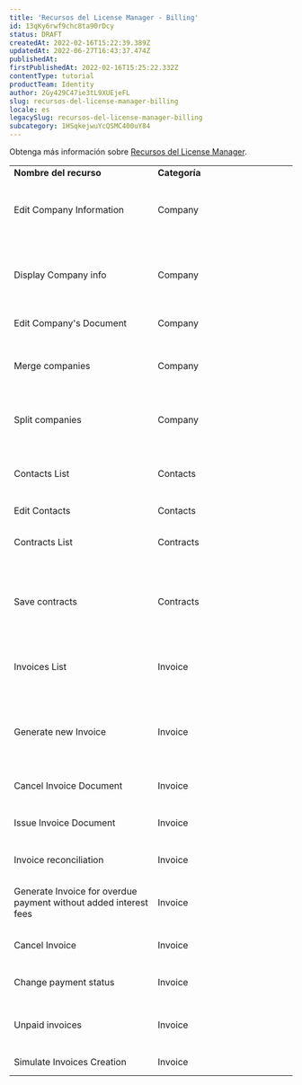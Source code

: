 ```yaml
---
title: 'Recursos del License Manager - Billing'
id: 13qKy6rwf9chc8ta90rDcy
status: DRAFT
createdAt: 2022-02-16T15:22:39.389Z
updatedAt: 2022-06-27T16:43:37.474Z
publishedAt: 
firstPublishedAt: 2022-02-16T15:25:22.332Z
contentType: tutorial
productTeam: Identity
author: 2Gy429C47ie3tL9XUEjeFL
slug: recursos-del-license-manager-billing
locale: es
legacySlug: recursos-del-license-manager-billing
subcategory: 1HSqkejwuYcQSMC400uY84
---
```


Obtenga más información sobre [Recursos del License Manager](https://help.vtex.com/es/tutorial/license-manager-resources--3q6ztrC8YynQf6rdc6euk3#).

<table class="w-100 center mv7 bb b--gray" style="border-spacing: 0px; border-collapse: collapse;">
  <tr class="bb b--muted-3">
   <td class="t-body pa5" style="min-width: 15rem;"><strong>Nombre del recurso</strong>
   </td>
   <td class="t-body pa5" style="min-width: 15rem;"><strong>Categoría</strong>
   </td>
   <td class="t-body pa5" style="min-width: 15rem;"><strong>Descripción</strong>
   </td>
  </tr>
  <tr class="bb b--muted-3">
   <td class="t-body pa5" style="min-width: 15rem;">Edit Company Information
   </td>
   <td class="t-body pa5" style="min-width: 15rem;">Company
   </td>
   <td class="t-body pa5" style="min-width: 15rem;">Edite la información de registro de un cliente, son: Razón social, nombre, sucursal, región de ventas, nivel, estado de recolección y dirección.
   </td>
  </tr>
  <tr class="bb b--muted-3">
   <td class="t-body pa5" style="min-width: 15rem;">Display Company info
   </td>
   <td class="t-body pa5" style="min-width: 15rem;">Company
   </td>
   <td class="t-body pa5" style="min-width: 15rem;">Visualización de la información de registro de un cliente, son: Razón social, nombre de fantasía, sucursal, región de ventas, nivel, estado de recolección y dirección.
   </td>
  </tr>
  <tr class="bb b--muted-3">
   <td class="t-body pa5" style="min-width: 15rem;">Edit Company's Document
   </td>
   <td class="t-body pa5" style="min-width: 15rem;">Company
   </td>
   <td class="t-body pa5" style="min-width: 15rem;">Editar documentos e información de la empresa.
   </td>
  </tr>
  <tr class="bb b--muted-3">
   <td class="t-body pa5" style="min-width: 15rem;">Merge companies
   </td>
   <td class="t-body pa5" style="min-width: 15rem;">Company
   </td>
   <td class="t-body pa5" style="min-width: 15rem;">Realice la fusión de dos cuentas, de modo que toda la información de factura y los contratos de una cuenta se transfieran a la otra cuenta.
   </td>
  </tr>
  <tr class="bb b--muted-3">
   <td class="t-body pa5" style="min-width: 15rem;">Split companies
   </td>
   <td class="t-body pa5" style="min-width: 15rem;">Company
   </td>
   <td class="t-body pa5" style="min-width: 15rem;">Separe dos cuentas, y la información y los contratos de factura se registran en uno de ellos, y otro es nulo.
   </td>
  </tr>
  <tr class="bb b--muted-3">
   <td class="t-body pa5" style="min-width: 15rem;">Contacts List
   </td>
   <td class="t-body pa5" style="min-width: 15rem;">Contacts
   </td>
   <td class="t-body pa5" style="min-width: 15rem;">Ver qué contactos reciben notificación por correo electrónico cuando se genera una factura de cliente en particular.
   </td>
  </tr>
  <tr class="bb b--muted-3">
   <td class="t-body pa5" style="min-width: 15rem;">Edit Contacts
   </td>
   <td class="t-body pa5" style="min-width: 15rem;">Contacts
   </td>
   <td class="t-body pa5" style="min-width: 15rem;">Añadir o editar un contacto.
   </td>
  </tr>
  <tr class="bb b--muted-3">
   <td class="t-body pa5" style="min-width: 15rem;">Contracts List
   </td>
   <td class="t-body pa5" style="min-width: 15rem;">Contracts
   </td>
   <td class="t-body pa5" style="min-width: 15rem;">Ver contratos y condiciones de cobro registradas en el módulo **Facturas** de la plataforma VTEX.
   </td>
  </tr>
  <tr class="bb b--muted-3">
   <td class="t-body pa5" style="min-width: 15rem;">Save contracts
   </td>
   <td class="t-body pa5" style="min-width: 15rem;">Contracts
   </td>
   <td class="t-body pa5" style="min-width: 15rem;">Edite contratos en el módulo de facturas de la plataforma VTEX, incluido el registro manifiesto de cualquier valor de tasa y recolección en cualquier porcentaje.
   </td>
  </tr>
  <tr class="bb b--muted-3">
   <td class="t-body pa5" style="min-width: 15rem;">Invoices List
   </td>
   <td class="t-body pa5" style="min-width: 15rem;">Invoice
   </td>
   <td class="t-body pa5" style="min-width: 15rem;">Vista de la lista de facturas del cliente, así como detalles de la factura, que incluye información como GMV y TAKE.
   </td>
  </tr>
  <tr class="bb b--muted-3">
   <td class="t-body pa5" style="min-width: 15rem;">Generate new Invoice
   </td>
   <td class="t-body pa5" style="min-width: 15rem;">Invoice
   </td>
   <td class="t-body pa5" style="min-width: 15rem;">Cree la factura para un cliente, pero solo cuando se crea un contrato y tiene un valor definido. La característica no autoriza al usuario a establecer el valor de la factura.
   </td>
  </tr>
  <tr class="bb b--muted-3">
   <td class="t-body pa5" style="min-width: 15rem;">Cancel Invoice Document
   </td>
   <td class="t-body pa5" style="min-width: 15rem;">Invoice
   </td>
   <td class="t-body pa5" style="min-width: 15rem;">Cancelar el documento de impuestos generado por el Emisor.
   </td>
  </tr>
  <tr class="bb b--muted-3">
   <td class="t-body pa5" style="min-width: 15rem;">Issue Invoice Document
   </td>
   <td class="t-body pa5" style="min-width: 15rem;">Invoice
   </td>
   <td class="t-body pa5" style="min-width: 15rem;">Generar el documento de impuestos, pero solo en el emisor.
   </td>
  </tr>
  <tr class="bb b--muted-3">
   <td class="t-body pa5" style="min-width: 15rem;">Invoice reconciliation
   </td>
   <td class="t-body pa5" style="min-width: 15rem;">Invoice
   </td>
   <td class="t-body pa5" style="min-width: 15rem;">Informe al sistema la fecha y la cantidad pagada de una factura.
   </td>
  </tr>
  <tr class="bb b--muted-3">
   <td class="t-body pa5" style="min-width: 15rem;">Generate Invoice for overdue payment without added interest fees
   </td>
   <td class="t-body pa5" style="min-width: 15rem;">Invoice
   </td>
   <td class="t-body pa5" style="min-width: 15rem;">Cambie la fecha de vencimiento de una factura, sin la adición de intereses finos y estándar.
   </td>
  </tr>
  <tr class="bb b--muted-3">
   <td class="t-body pa5" style="min-width: 15rem;">Cancel Invoice
   </td>
   <td class="t-body pa5" style="min-width: 15rem;">Invoice
   </td>
   <td class="t-body pa5" style="min-width: 15rem;">Cancelación de una factura en el módulo **Facturas** de la plataforma VTEX y del Emisor.
   </td>
  </tr>
  <tr class="bb b--muted-3">
   <td class="t-body pa5" style="min-width: 15rem;">Change payment status
   </td>
   <td class="t-body pa5" style="min-width: 15rem;">Invoice
   </td>
   <td class="t-body pa5" style="min-width: 15rem;">Cambie el estado de pago de la empresa a: alerta, bloqueada, temporizador o OK.
   </td>
  </tr>
  <tr class="bb b--muted-3">
   <td class="t-body pa5" style="min-width: 15rem;">Unpaid invoices
   </td>
   <td class="t-body pa5" style="min-width: 15rem;">Invoice
   </td>
   <td class="t-body pa5" style="min-width: 15rem;">Restablecer una factura para el estado "abierto". Cancelar la fecha de pago y la cantidad pagada.
   </td>
  </tr>
  <tr class="bb b--muted-3">
   <td class="t-body pa5" style="min-width: 15rem;">Simulate Invoices Creation
   </td>
   <td class="t-body pa5" style="min-width: 15rem;">Invoice
   </td>
   <td class="t-body pa5" style="min-width: 15rem;">Simular las facturas, sin crearlas en realidad.
   </td>
  </tr>
</table>


